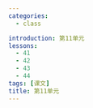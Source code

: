 ```yaml
---
categories:
  - class

introduction: 第11单元
lessons:
  - 41
  - 42
  - 43
  - 44
tags: [课文]
title: 第11单元
---
```

